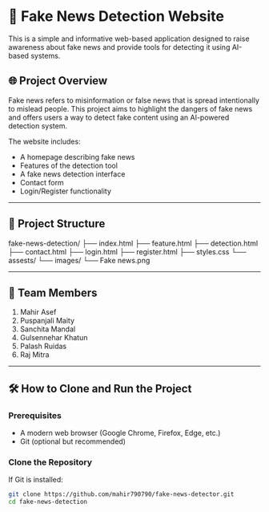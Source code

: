 # 📰 Fake News Detection Website

This is a simple and informative web-based application designed to raise awareness about fake news and provide tools for detecting it using AI-based systems.

## 🌐 Project Overview

Fake news refers to misinformation or false news that is spread intentionally to mislead people. This project aims to highlight the dangers of fake news and offers users a way to detect fake content using an AI-powered detection system.

The website includes:
- A homepage describing fake news
- Features of the detection tool
- A fake news detection interface
- Contact form
- Login/Register functionality

---

## 📁 Project Structure
fake-news-detection/
├── index.html
├── feature.html
├── detection.html
├── contact.html
├── login.html
├── register.html
├── styles.css
└── assests/
└── images/
└── Fake news.png

---

## 👥 Team Members

1. Mahir Asef  
2. Puspanjali Maity  
3. Sanchita Mandal  
4. Gulsennehar Khatun  
5. Palash Ruidas  
6. Raj Mitra  

---

## 🛠️ How to Clone and Run the Project

### Prerequisites

- A modern web browser (Google Chrome, Firefox, Edge, etc.)
- Git (optional but recommended)

### Clone the Repository

If Git is installed:

```bash
git clone https://github.com/mahir790790/fake-news-detector.git
cd fake-news-detection
